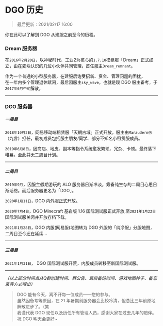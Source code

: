 <!-- information/DGOHistory -->

# DGO 历史

> 最后更新：2021/02/17 16:00

你在此可以了解到 DGO 从建服之前至今的历程。

### Dream 服务器

在`2016年2月20日`，以神秘时代、工业2为核心的`1.7.10`模组服「Dream」正式成立，由在麦块认识的几位小伙伴共同管理，首任服主`Dream_remnant`。

作为一个普通的小型服务器，在建服后饱受招新、资金、管理问题的困扰，<br/>
在一年内多个管理退休赋闲，最后因服主`sky_wave`，也就是现 DGO 服主备考，于`2017年6月中旬`解散。

---

### DGO 服务器

##### 一周目

`2018年10月2日`，网易移动端租赁服「天朝古域」正式开放。服主由`Maraudern伤`（九言）担任，最初成员包括服主朋友/同学、部分不知名小租赁服成员。<br/>

`2019年6月8日`，因商店、地皮、副本等指令系统愈发繁琐、冗杂、卡顿。最终落下帷幕。至此并无二周目计划。<br/>

---

##### 二周目

`2019年9月`，因服主假期游玩的 ALO 服务器日渐冷淡，筹备纯生存的二周目心思日渐活络。而后服务器更名为「DGO」。

`2020年1月11日`，DGO 内外服正式开放。

`2020年7月4日`，DGO Minecraft 基岩版 1.16 国际测试服正式开放,至`2021年1月22日`国际测试服关闭并开放存档下载。

`2021年1月28日`，DGO 内服(网易服)地图转为 DGO 外服的「纯净服」分服地图，二周目至今还在延续...

---

##### 三周目

`2021年1月31日`， DGO 国际测试服开荒，内服成员转移至新国际测试服。

---

 *（以上部分时间点从Q群创建时间、群公告、最后备份时间、游戏地图种子、备忘录等方式得出）*

> DGO 能有今天，离不开每一位成员——您的参与。<br/>
虽然因备考等原因，在 21 年暑期前服务器会比较冷清，但总比三年前原地解散进步了。（笑<br/>
我谨代表 DGO 现任以及历任所有管理人员，感谢大家在过去几年的陪伴。祝 DGO 明天会更好~